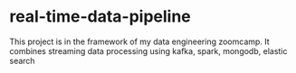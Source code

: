# real-time-data-pipeline
This project is in the framework of my data engineering zoomcamp. It combines streaming data processing using kafka, spark, mongodb, elastic search
